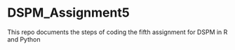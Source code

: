 # DSPM_Assignment5
This repo documents the steps of coding the fifth assignment for DSPM in R and Python
